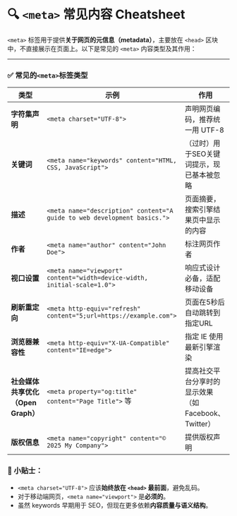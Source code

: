 # 🔍 `<meta>` 常见内容 Cheatsheet

`<meta>` 标签用于提供**关于网页的元信息（metadata）**，主要放在 `<head>` 区块中，不直接展示在页面上。以下是常见的 `<meta>` 内容类型及其作用：

---

### **✅ 常见的`<meta>`标签类型**

| **类型** | **示例** | **作用** |
| --- | --- | --- |
| **字符集声明** | `<meta charset="UTF-8">` | 声明网页编码，推荐统一用 UTF-8 |
| **关键词** | `<meta name="keywords" content="HTML, CSS, JavaScript">` | （过时）用于SEO关键词提示，现已基本被忽略 |
| **描述** | `<meta name="description" content="A guide to web development basics.">` | 页面摘要，搜索引擎结果页中显示的内容 |
| **作者** | `<meta name="author" content="John Doe">` | 标注网页作者 |
| **视口设置** | `<meta name="viewport" content="width=device-width, initial-scale=1.0">` | 响应式设计必备，适配移动设备 |
| **刷新重定向** | `<meta http-equiv="refresh" content="5;url=https://example.com">` | 页面在5秒后自动跳转到指定URL |
| **浏览器兼容性** | `<meta http-equiv="X-UA-Compatible" content="IE=edge">` | 指定 IE 使用最新引擎渲染 |
| **社会媒体共享优化（Open Graph）** | `<meta property="og:title" content="Page Title">` 等 | 提高社交平台分享时的显示效果（如 Facebook、Twitter） |
| **版权信息** | `<meta name="copyright" content="© 2025 My Company">` | 提供版权声明 |

### **📌 小贴士：**

- `<meta charset="UTF-8">` 应该**始终放在 `<head>` 最前面**，避免乱码。
- 对于移动端网页，`<meta name="viewport">` 是**必须的**。
- 虽然 keywords 早期用于 SEO，但现在更多依赖**内容质量与语义结构**。